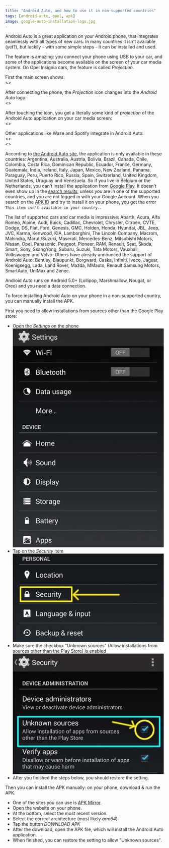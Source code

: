 ```yaml
---
title: "Android Auto, and how to use it in non-supported countries"
tags: [android-auto, opel, apk]
image: google-auto-installation-logo.jpg
---
```


Android Auto is a great application on your Android phone, that integrates seamlessly with all types of new cars. 
In many countries it isn't available (yet?), but luckily - with some simple steps - it can be installed and used.

<!--more-->

The feature is amazing: you connect your phone using USB to your car, and some of the applications become available on the screen of your car media system.  On Opel Insignia cars, the feature is called *Projection*.

First the main screen shows:  
<<TODO IMAGE>>

After connecting the phone, the *Projection* icon changes into the *Android Auto* logo:  
<<TODO IMAGE>>

After touching the icon, you get a literally some kind of *projection* of the Android Auto application on your car media screen:  
<<TODO IMAGE>>

Other applications like Waze and Spotify integrate in Android Auto:  
<<TODO IMAGE>>  
<<TODO IMAGE>>

According to [the Android Auto site](https://www.android.com/intl/en_ca/auto/), the application is only available in these countries: Argentina, Australia, Austria, Bolivia, Brazil, Canada, Chile, Colombia, Costa Rica, Dominican Republic, Ecuador, France, Germany, Guatemala, India, Ireland, Italy, Japan, Mexico, New Zealand, Panama, Paraguay, Peru, Puerto Rico, Russia, Spain, Switzerland, United Kingdom, United States, Uruguay and Venezuela.  So if you live in Belgium or the Netherlands, you can't install the application from [Google Play](https://play.google.com).  It doesn't even show up in the [search results](https://play.google.com/store/search?q=android%20auto), unless you are in one of the supported countries, and you are not logged in with your Google Account.  When you search on the [APK ID](https://play.google.com/store/apps/details?id=com.google.android.projection.gearhead) and try to install it on your phone, you get the error `This item isn't available in your country.`.

The list of supported cars and car media is impressive: Abarth, Acura, Alfa Romeo, Alpine, Audi, Buick, Cadillac, Chevrolet, Chrysler, Citroën, CVTE, Dodge, DS, Fiat, Ford, Genesis, GMC, Holden, Honda, Hyundai, JBL, Jeep, JVC, Karma, Kenwood, KIA, Lamborghini, The Lincoln Company, Macrom, Mahindra, Maruti/Suzuki, Maserati, Mercedes-Benz, Mitsubishi Motors, Nissan, Opel, Panasonic, Peugeot, Pioneer, RAM, Renault, Seat, Škoda, Smart, Sony, SsangYong, Subaru, Suzuki, Tata Motors, Vauxhall, Volkswagen and Volvo.
Others have already announced the support of Android Auto: Bentley, Blaupunkt, Borgward, Caska, Infiniti, Iveco, Jaguar, Koenigsegg, Lada, Land Rover, Mazda, MMauto, Renault Samsung Motors, SmartAuto, UniMax and Zenec.

Android Auto runs on Android 5.0+ (Lollipop, Marshmallow, Nougat, or Oreo) and you need a data connection.

To force installing Android Auto on your phone in a non-supported country, you can manually install the APK.

First you need to allow installations from sources other than the Google Play store:

* Open the *Settings* on the phone  
   ![Settings step 1](google-auto-installation-settings1.png)
* Tap on the *Security* item  
   ![Settings step 2](google-auto-installation-settings2.png)
* Make sure the checkbox "Unknown sources" (Allow installations from sources other than the Play Store) is enabled  
   ![Settings step 3](google-auto-installation-settings3.jpg)
* After you finished the steps below, you should restore the setting.

Then you can install the APK manually: on your phone, download & run the APK.

* One of the sites you can use is [APK Mirror](https://www.apkmirror.com/apk/google-inc/android-auto/).
* Open the website on your phone.
* At the bottom, select the most recent version.
* Select the correct architecture (most likely *arm64*)
* Tap the button *DOWNLOAD APK*
* After the download, open the APK file, which will install the Android Auto application.
* When finished, you can restore the setting to allow "Unknown sources". 
